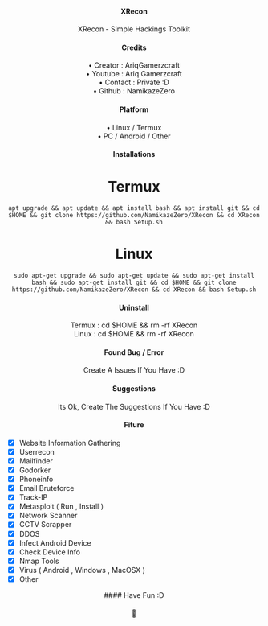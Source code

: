 <div align="center">

#### XRecon

XRecon - Simple Hackings Toolkit

#### Credits

• Creator : AriqGamerzcraft     
• Youtube : Ariq Gamerzcraft     
• Contact : Private :D     
• Github  : NamikazeZero     

#### Platform

• Linux / Termux     
• PC / Android / Other     

#### Installations 

# Termux

``` apt upgrade && apt update && apt install bash && apt install git && cd $HOME && git clone https://github.com/NamikazeZero/XRecon && cd XRecon && bash Setup.sh ```

# Linux

``` sudo apt-get upgrade && sudo apt-get update && sudo apt-get install bash && sudo apt-get install git && cd $HOME && git clone https://github.com/NamikazeZero/XRecon && cd XRecon && bash Setup.sh ```

#### Uninstall 

Termux : cd $HOME && rm -rf XRecon     
Linux  : cd $HOME && rm -rf XRecon

#### Found Bug / Error

Create A Issues If You Have :D 

#### Suggestions

Its Ok, Create The Suggestions If You Have :D

#### Fiture
 </div>
  
- [x] Website Information Gathering
- [x] Userrecon
- [x] Mailfinder
- [x] Godorker
- [x] Phoneinfo
- [x] Email Bruteforce
- [x] Track-IP
- [x] Metasploit ( Run  , Install )
- [x] Network Scanner
- [x] CCTV Scrapper
- [x] DDOS
- [x] Infect Android Device
- [x] Check Device Info
- [x] Nmap Tools
- [x] Virus ( Android  , Windows  , MacOSX )
- [x] Other

<div align="center">
#### Have Fun :D

#### 🗿
